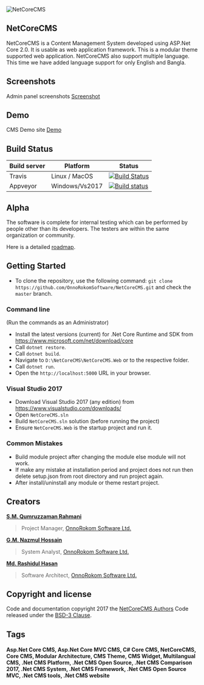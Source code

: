 ![NetCoreCMS](https://raw.githubusercontent.com/OnnorokomSoftware/NetCoreCMS/master/NetCoreCMS.Web/wwwroot/NetCoreCMS-full-logo.png)
## NetCoreCMS
NetCoreCMS is a Content Management System developed using ASP.Net Core 2.0. It is usable as web application framework. This is a modular theme supported web application. NetCoreCMS also support multiple language. This time we have added language support for only English and Bangla.  
## Screenshots
Admin panel screenshots [Screenshot](https://github.com/OnnoRokomSoftware/NetCoreCMS/blob/master/Screenshots.md)

## Demo
CMS Demo site [Demo](http://demo.dotnetcorecms.org)

## Build Status
| Build server| Platform       | Status      |
|-------------|----------------|-------------|
|Travis       | Linux / MacOS  |[![Build Status](https://travis-ci.org/OnnoRokomSoftware/NetCoreCMS.svg?branch=master)](https://travis-ci.org/OnnoRokomSoftware/NetCoreCMS) |
|Appveyor      | Windows/Vs2017 |[![Build status](https://ci.appveyor.com/api/projects/status/59vf48ehnbd3m7bf?svg=true)](https://ci.appveyor.com/project/OnnoRokomSoftware/netcorecms/branch/master)|

## Alpha

The software is complete for internal testing which can be performed by people other than its developers. The testers are within the same organization or community. 

Here is a detailed [roadmap](https://github.com/OnnoRokomSoftware/NetCoreCMS/wiki/Roadmap).

## Getting Started

- To clone the repository, use the following command: 
`git clone https://github.com/OnnoRokomSoftware/NetCoreCMS.git` 
and check the `master` branch. 

### Command line
(Run the commands as an Administrator)

- Install the latest versions (current) for .Net Core Runtime and SDK from https://www.microsoft.com/net/download/core
- Call `dotnet restore`.
- Call `dotnet build`.
- Navigate to `D:\NetCoreCMS\NetCoreCMS.Web` or to the respective folder. 
- Call `dotnet run`.
- Open the `http://localhost:5000` URL in your browser.

### Visual Studio 2017

- Download Visual Studio 2017 (any edition) from https://www.visualstudio.com/downloads/
- Open `NetCoreCMS.sln`
- Build `NetCoreCMS.sln` solution (before running the project)
- Ensure `NetCoreCMS.Web` is the startup project and run it.

### Common Mistakes
- Build module project after changing the module else module will not work.
- If make any mistake at installation period and project does not run then delete setup.json from root directory and run project again.
- After install/uninstall any module or theme restart project.

 
## Creators

[**S.M. Qumruzzaman Rahmani**](http://byronbd.com)
> Project Manager, [OnnoRokom Software Ltd.](https://onnorokomsoftware.com)

[**G.M. Nazmul Hossain**](http://gmnazmul.com)
> System Analyst, [OnnoRokom Software Ltd.](https://onnorokomsoftware.com)

[**Md. Rashidul Hasan**](http://masums.com)
> Software Architect, [OnnoRokom Software Ltd.](https://onnorokomsoftware.com)


## Copyright and license

Code and documentation copyright 2017 the [NetCoreCMS Authors](http://onnorokomsoftware.com) Code released under the [BSD-3 Clause](https://github.com/OnnoRokomSoftware/NetCoreCMS/blob/master/LICENSE).

## Tags
#### Asp.Net Core CMS, Asp.Net Core MVC CMS, C# Core CMS, NetCoreCMS, Core CMS, Modular Architecture, CMS Theme, CMS Widget, Multilangual CMS, .Net CMS Platform, .Net CMS Open Source, .Net CMS Comparison 2017, .Net CMS System, .Net CMS Framework, .Net CMS Open Source MVC, .Net CMS tools, .Net CMS website


